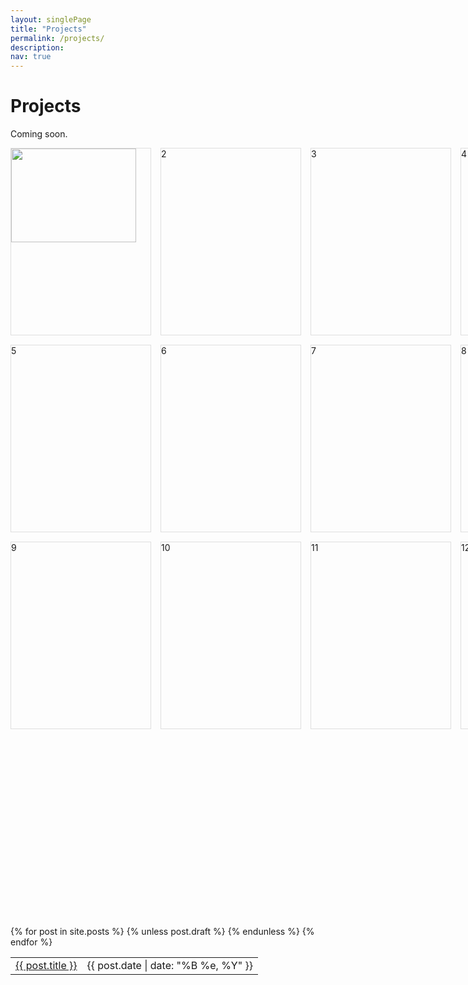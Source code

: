 ```yaml
---
layout: singlePage
title: "Projects"
permalink: /projects/
description: 
nav: true
---
```

# Projects
Coming soon.

<html>
<style>
.grid-container {
  display: grid;
  grid-template-columns: 225px 225px 225px 225px;
  grid-template-rows: 300px 300px 300px 300px;
  grid-column-gap: 15px;
  grid-row-gap: 15px;
}
.grid-item {
  border-top: 1px solid #dfdfdf;
  border-bottom: 1px solid #dfdfdf;
  border-left: 1px solid #dfdfdf;
  border-right: 1px solid #dfdfdf;
}
/*.img { 
  max-height: 75%; 
  max-width: 100% 
}*/
</style>

<div class="grid-container">
  <div class="grid-item"> <img src="http://pinardemetci.github.io/images/SomervilleBoardgame.png" width="200" height="150"> </div>
  <div class="grid-item">2</div>
  <div class="grid-item">3</div>
  <div class="grid-item">4</div>
  <div class="grid-item">5</div>
  <div class="grid-item">6</div>
  <div class="grid-item">7</div>
  <div class="grid-item">8</div>
  <div class="grid-item">9</div>
  <div class="grid-item">10</div>
  <div class="grid-item">11</div>
  <div class="grid-item">12</div>
</div>
</html>

<table class="table table-hover">
  {% for post in site.posts %}
    {% unless post.draft %}
    <tr>
      <td><a href="{{ post.url }}">{{ post.title }}</a></td>
      <td class="col-md-3" style="text-align: right;">{{ post.date | date: "%B %e, %Y" }}</td>
    </tr>
    {% endunless %}
  {% endfor %}
</table>